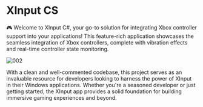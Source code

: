 # XInput CS

🎮 Welcome to XInput C#, your go-to solution for integrating Xbox controller support into your applications! This feature-rich application showcases the seamless integration of Xbox controllers, complete with vibration effects and real-time controller state monitoring.


![002](https://github.com/user-attachments/assets/a2e785c8-6ba1-4075-b337-2aaee643cd30)



With a clean and well-commented codebase, this project serves as an invaluable resource for developers looking to harness the power of XInput in their Windows applications. Whether you're a seasoned developer or just getting started, the XInput app provides a solid foundation for building immersive gaming experiences and beyond.
